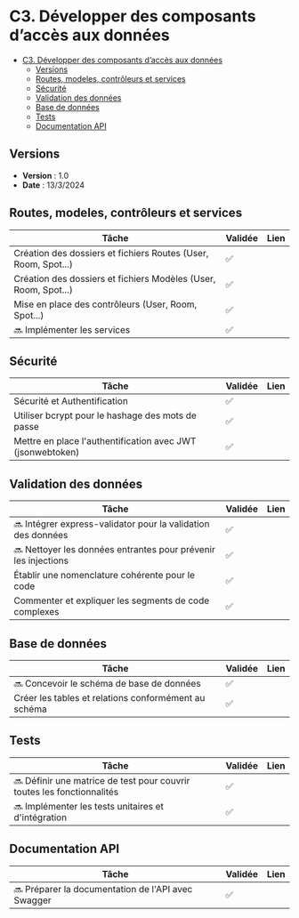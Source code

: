 # C3. Développer des composants d’accès aux données

- [C3. Développer des composants d’accès aux données](#c3-développer-des-composants-daccès-aux-données)
  - [Versions](#versions)
  - [Routes, modeles, contrôleurs et services](#routes-modeles-contrôleurs-et-services)
  - [Sécurité](#sécurité)
  - [Validation des données](#validation-des-données)
  - [Base de données](#base-de-données)
  - [Tests](#tests)
  - [Documentation API](#documentation-api)

## Versions

- **Version** : 1.0
- **Date** : 13/3/2024

## Routes, modeles, contrôleurs et services

| Tâche                                                           | Validée | Lien |
| --------------------------------------------------------------- | ------- | ---- |
| Création des dossiers et fichiers Routes (User, Room, Spot...)  | ✅      |      |
| Création des dossiers et fichiers Modèles (User, Room, Spot...) | ✅      |      |
| Mise en place des contrôleurs (User, Room, Spot...)             | ✅      |      |
| 🔜 Implémenter les services                                     | ✅      |      |

## Sécurité

| Tâche                                                      | Validée | Lien |
| ---------------------------------------------------------- | ------- | ---- |
| Sécurité et Authentification                               | ✅      |      |
| Utiliser bcrypt pour le hashage des mots de passe          | ✅      |      |
| Mettre en place l'authentification avec JWT (jsonwebtoken) | ✅      |      |

## Validation des données

| Tâche                                                          | Validée | Lien |
| -------------------------------------------------------------- | ------- | ---- |
| 🔜 Intégrer express-validator pour la validation des données   | ✅      |      |
| 🔜 Nettoyer les données entrantes pour prévenir les injections | ✅      |      |
| Établir une nomenclature cohérente pour le code                | ✅      |      |
| Commenter et expliquer les segments de code complexes          | ✅      |      |

## Base de données

| Tâche                                                | Validée | Lien |
| ---------------------------------------------------- | ------- | ---- |
| 🔜 Concevoir le schéma de base de données            | ✅      |      |
| Créer les tables et relations conformément au schéma | ✅      |      |

## Tests

| Tâche                                                                  | Validée | Lien |
| ---------------------------------------------------------------------- | ------- | ---- |
| 🔜 Définir une matrice de test pour couvrir toutes les fonctionnalités | ✅      |      |
| 🔜 Implémenter les tests unitaires et d'intégration                    | ✅      |      |

## Documentation API

| Tâche                                              | Validée | Lien |
| -------------------------------------------------- | ------- | ---- |
| 🔜 Préparer la documentation de l'API avec Swagger | ✅      |      |
